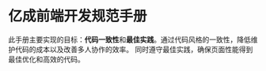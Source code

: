 # 亿成前端开发规范手册
此手册主要实现的目标：**代码一致性**和**最佳实践**。通过代码风格的一致性，降低维护代码的成本以及改善多人协作的效率。
同时遵守最佳实践，确保页面性能得到最佳优化和高效的代码。

